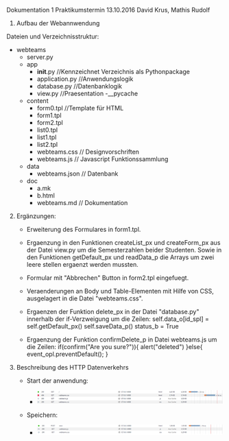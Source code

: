 Dokumentation 1 Praktikumstermin 13.10.2016
David Krus, Mathis Rudolf

1. Aufbau der Webannwendung

Dateien und Verzeichnisstruktur:

* webteams
	- server.py
	- app
		+ __init__.py 	//Kennzeichnet Verzeichnis als Pythonpackage
		+ application.py	//Anwendungslogik
		+ database.py	//Datenbanklogik
		+ view.py		//Praesentation
			-__pycache
	- content
		+ form0.tpl	//Template für HTML
		+ form1.tpl	
		+ form2.tpl
		+ list0.tpl
		+ list1.tpl
		+ list2.tpl
		+ webteams.css	// Designvorschriften 
		+ webteams.js	// Javascript Funktionssammlung
	- data
		+ webteams.json	// Datenbank
	- doc
		+ a.mk
		+ b.html
		+ webteams.md	// Dokumentation
		
2.	Ergänzungen:

	- Erweiterung des Formulares in  form1.tpl.
	
	- Ergaenzung in den Funktionen createList_px und createForm_px aus der Datei view.py um die Semesterzahlen 
	beider Studenten. Sowie in den Funktionen getDefault_px und readData_p die Arrays um zwei leere stellen ergaenzt werden mussten.
	
	- Formular mit "Abbrechen" Button in form2.tpl eingefuegt.
	
	- Veraenderungen an Body und Table-Elementen mit Hilfe von CSS, ausgelagert in die Datei "webteams.css".
	
	- Ergaenzen der Funktion delete_px in der Datei "database.py" innerhalb der if-Verzweigung um die Zeilen:
		self.data_o[id_spl] = self.getDefault_px()
		self.saveData_p()
		status_b = True
		
	- Ergaenzung der Funktion confirmDelete_p in Datei webteams.js um die Zeilen:
		if(confirm("Are you sure?")){
            alert("deleted")
        }else{
            event_opl.preventDefault();
		}
		
3.	Beschreibung des HTTP Datenverkehrs
	
	- Start der anwendung:
		* ![abc](1.png)
		
	- Speichern:
		* ![abc](2.png)
		
		
		
		
		
		
		
		
		
		
		
		
		
		
		
	